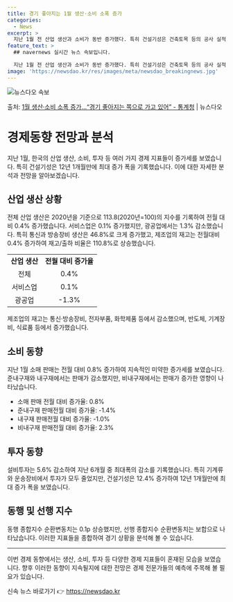 ```yaml
---
title: 경기 좋아지는 1월 생산·소비 소폭 증가
categories:
  - News
excerpt: >
  지난 1월 전 산업 생산과 소비가 동반 증가했다. 특히 건설기성은 건축토목 등의 공사 실적이 늘면서 12년 …
feature_text: >
  ## navernews 실시간 뉴스 속보입니다.

  지난 1월 전 산업 생산과 소비가 동반 증가했다. 특히 건설기성은 건축토목 등의 공사 실적이 늘면서 12년 …
image: 'https://newsdao.kr/res/images/meta/newsdao_breakingnews.jpg'
---
```


![뉴스다오 속보](https://newsdao.kr/res/images/meta/newsdao_breakingnews.jpg)

<p>출처: <a href="https://newsdao.kr/3268" rel="dofollow">1월 생산·소비 소폭 증가…“경기 좋아지는 쪽으로 가고 있어” - 통계청</a> | 뉴스다오</p>

<h1>경제동향 전망과 분석</h1>
<p data-ke-size="size16">지난 1월, 한국의 산업 생산, 소비, 투자 등 여러 가지 경제 지표들이 증가세를 보였습니다. 특히 건설기성은 12년 1개월만에 최대 증가 폭을 기록했습니다. 이에 대한 자세한 분석과 전망을 알아보겠습니다.</p>

<h2 data-ke-size="size26">산업 생산 상황</h2>
<p data-ke-size="size16">전체 산업 생산은 2020년을 기준으로 113.8(2020년=100)의 지수를 기록하여 전월 대비 0.4% 증가했습니다. 서비스업은 0.1% 증가했지만, 광공업에서는 1.3% 감소했습니다. 특히 통신과 방송장비 생산은 46.8%로 크게 증가했고, 제조업의 재고는 전월대비 0.4% 증가하여 재고/출하 비율은 110.8%로 상승했습니다.</p>
<table>
<tr>
    <td style="text-align: center; height: 17px;"><b>산업 생산</b></td>
    <td style="text-align: center; height: 17px;"><b>전월 대비 증가율</b></td>
</tr>
<tr>
    <td style="text-align: center; height: 17px;">전체</td>
    <td style="text-align: center; height: 17px;">0.4%</td>
</tr>
<tr>
    <td style="text-align: center; height: 17px;">서비스업</td>
    <td style="text-align: center; height: 17px;">0.1%</td>
</tr>
<tr>
    <td style="text-align: center; height: 17px;">광공업</td>
    <td style="text-align: center; height: 17px;">-1.3%</td>
</tr>
</table>
<p data-ke-size="size16">제조업의 재고는 통신·방송장비, 전자부품, 화학제품 등에서 감소했으며, 반도체, 기계장비, 식료품 등에서 증가했습니다.</p>

<h2 data-ke-size="size26">소비 동향</h2>
<p data-ke-size="size16">지난 1월 소매 판매는 전월 대비 0.8% 증가하여 지속적인 미약한 증가세를 보였습니다. 준내구재와 내구재에서는 판매가 감소했지만, 비내구재에서는 판매가 증가한 영향이 나타났습니다.</p>
<ul>
   <li>소매 판매 전월 대비 증가율: 0.8%</li>
   <li>준내구재 판매전월 대비 증가율: -1.4%</li>
   <li>내구재 판매전월 대비 증가율: -1.0%</li>
   <li>비내구재 판매전월 대비 증가율: 2.3%</li>
</ul>

<h2 data-ke-size="size26">투자 동향</h2>
<p data-ke-size="size16">설비투자는 5.6% 감소하여 지난 6개월 중 최대폭의 감소를 기록했습니다. 특히 기계류와 운송장비에서 투자가 모두 줄었지만, 건설기성은 12.4% 증가하여 12년 1개월만에 최대 증가 폭을 보였습니다.</p>

<h2 data-ke-size="size26">동행 및 선행 지수</h2>
<p data-ke-size="size16">동행 종합지수 순환변동치는 0.1p 상승했지만, 선행 종합지수 순환변동치는 보합으로 나타났습니다. 이러한 지표들을 종합하여 경기 상황을 분석해 볼 수 있습니다.</p>

<hr>

<p data-ke-size="size16">이번 경제 동향에서는 생산, 소비, 투자 등 다양한 경제 지표들이 혼재된 모습을 보였습니다. 향후 이러한 동향이 지속될지에 대한 전망은 경제 전문가들의 예측에 주목해 볼 필요가 있습니다.</p> 

신속 뉴스 바로가기 👉 <a href="https://newsdao.kr" rel="dofollow">https://newsdao.kr</a>


